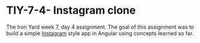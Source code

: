 # TIY-7-4- Instagram clone

The Iron Yard week 7, day 4 assignment.  The goal of this assignment was to build a simple [Instagram](https://www.instagram.com/) style app in Angular using concepts learned so far.
